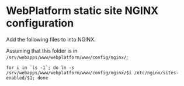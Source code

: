 # WebPlatform static site NGINX configuration

Add the following files to into NGINX.

Assuming that this folder is in `/srv/webapps/www/webplatform/www/config/nginx/`;

    for i in `ls -1`; do ln -s /srv/webapps/www/webplatform/www/config/nginx/$i /etc/nginx/sites-enabled/$1; done
